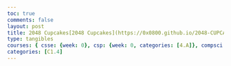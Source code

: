 ```yaml
---
toc: true
comments: false
layout: post
title: 2048 Cupcakes[2048 Cupcakes](https://0x0800.github.io/2048-CUPCAKES/)
type: tangibles
courses: { csse: {week: 0}, csp: {week: 0, categories: [4.A]}, compsci: {week: 3} }
categories: [C1.4]
---
```

